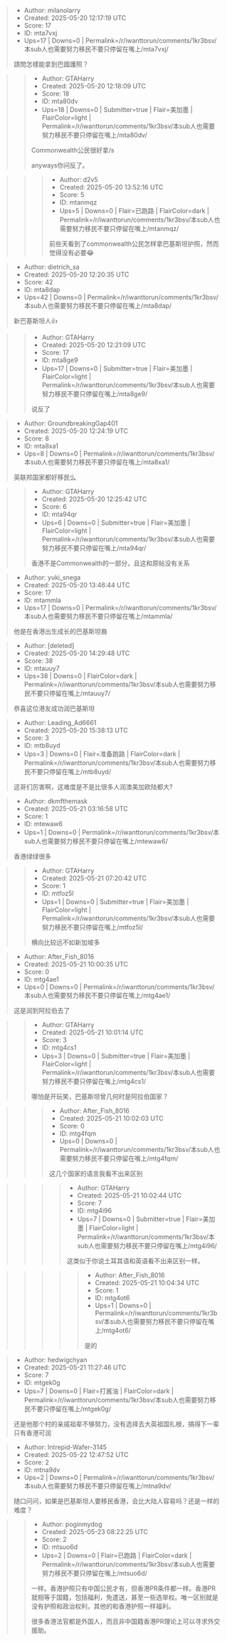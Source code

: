 > - Author: milanolarry
> - Created: 2025-05-20 12:17:19 UTC
> - Score: 17
> - ID: mta7vxj
> - Ups=17 | Downs=0 | Permalink=/r/iwanttorun/comments/1kr3bsv/本sub人也需要努力移民不要只停留在嘴上/mta7vxj/
>
> 請問怎樣能拿到巴國護照？

>> - Author: GTAHarry
>> - Created: 2025-05-20 12:18:09 UTC
>> - Score: 18
>> - ID: mta80dv
>> - Ups=18 | Downs=0 | Submitter=true | Flair=美加墨 | FlairColor=light | Permalink=/r/iwanttorun/comments/1kr3bsv/本sub人也需要努力移民不要只停留在嘴上/mta80dv/
>>
>> Commonwealth公民很好拿/s
>> 
>> anyways你问反了。

>>> - Author: d2v5
>>> - Created: 2025-05-20 13:52:16 UTC
>>> - Score: 5
>>> - ID: mtanmqz
>>> - Ups=5 | Downs=0 | Flair=已跑路 | FlairColor=dark | Permalink=/r/iwanttorun/comments/1kr3bsv/本sub人也需要努力移民不要只停留在嘴上/mtanmqz/
>>>
>>> 前些天看到了commonwealth公民怎样拿巴基斯坦护照，然而觉得没有必要😂

> - Author: dietrich_sa
> - Created: 2025-05-20 12:20:35 UTC
> - Score: 42
> - ID: mta8dap
> - Ups=42 | Downs=0 | Permalink=/r/iwanttorun/comments/1kr3bsv/本sub人也需要努力移民不要只停留在嘴上/mta8dap/
>
> 新巴基斯坦人👍

>> - Author: GTAHarry
>> - Created: 2025-05-20 12:21:09 UTC
>> - Score: 17
>> - ID: mta8ge9
>> - Ups=17 | Downs=0 | Submitter=true | Flair=美加墨 | FlairColor=light | Permalink=/r/iwanttorun/comments/1kr3bsv/本sub人也需要努力移民不要只停留在嘴上/mta8ge9/
>>
>> 说反了

> - Author: GroundbreakingGap401
> - Created: 2025-05-20 12:24:19 UTC
> - Score: 8
> - ID: mta8xa1
> - Ups=8 | Downs=0 | Permalink=/r/iwanttorun/comments/1kr3bsv/本sub人也需要努力移民不要只停留在嘴上/mta8xa1/
>
> 英联邦国家都好移民么

>> - Author: GTAHarry
>> - Created: 2025-05-20 12:25:42 UTC
>> - Score: 6
>> - ID: mta94qr
>> - Ups=6 | Downs=0 | Submitter=true | Flair=美加墨 | FlairColor=light | Permalink=/r/iwanttorun/comments/1kr3bsv/本sub人也需要努力移民不要只停留在嘴上/mta94qr/
>>
>> 香港不是Commonwealth的一部分，且这和原帖没有关系

> - Author: yuki_snega
> - Created: 2025-05-20 13:46:44 UTC
> - Score: 17
> - ID: mtammla
> - Ups=17 | Downs=0 | Permalink=/r/iwanttorun/comments/1kr3bsv/本sub人也需要努力移民不要只停留在嘴上/mtammla/
>
> 他是在香港出生成长的巴基斯坦裔

> - Author: [deleted]
> - Created: 2025-05-20 14:29:48 UTC
> - Score: 38
> - ID: mtauuy7
> - Ups=38 | Downs=0 | FlairColor=dark | Permalink=/r/iwanttorun/comments/1kr3bsv/本sub人也需要努力移民不要只停留在嘴上/mtauuy7/
>
> 恭喜这位港友成功润巴基斯坦

> - Author: Leading_Ad6661
> - Created: 2025-05-20 15:38:13 UTC
> - Score: 3
> - ID: mtb8uyd
> - Ups=3 | Downs=0 | Flair=准备跑路 | FlairColor=dark | Permalink=/r/iwanttorun/comments/1kr3bsv/本sub人也需要努力移民不要只停留在嘴上/mtb8uyd/
>
> 这哥们厉害啊，这难度是不是比很多人润澳美加欧陆都大?

> - Author: dkmfthemask
> - Created: 2025-05-21 03:16:58 UTC
> - Score: 1
> - ID: mtewaw6
> - Ups=1 | Downs=0 | Permalink=/r/iwanttorun/comments/1kr3bsv/本sub人也需要努力移民不要只停留在嘴上/mtewaw6/
>
> 香港绿绿很多

>> - Author: GTAHarry
>> - Created: 2025-05-21 07:20:42 UTC
>> - Score: 1
>> - ID: mtfoz5l
>> - Ups=1 | Downs=0 | Submitter=true | Flair=美加墨 | FlairColor=light | Permalink=/r/iwanttorun/comments/1kr3bsv/本sub人也需要努力移民不要只停留在嘴上/mtfoz5l/
>>
>> 横向比较远不如新加坡多

> - Author: After_Fish_8016
> - Created: 2025-05-21 10:00:35 UTC
> - Score: 0
> - ID: mtg4ae1
> - Ups=0 | Downs=0 | Permalink=/r/iwanttorun/comments/1kr3bsv/本sub人也需要努力移民不要只停留在嘴上/mtg4ae1/
>
> 这是润到阿拉伯去了

>> - Author: GTAHarry
>> - Created: 2025-05-21 10:01:14 UTC
>> - Score: 3
>> - ID: mtg4cs1
>> - Ups=3 | Downs=0 | Submitter=true | Flair=美加墨 | FlairColor=light | Permalink=/r/iwanttorun/comments/1kr3bsv/本sub人也需要努力移民不要只停留在嘴上/mtg4cs1/
>>
>> 哪怕是开玩笑，巴基斯坦曾几何时是阿拉伯国家？

>>> - Author: After_Fish_8016
>>> - Created: 2025-05-21 10:02:03 UTC
>>> - Score: 0
>>> - ID: mtg4fqm
>>> - Ups=0 | Downs=0 | Permalink=/r/iwanttorun/comments/1kr3bsv/本sub人也需要努力移民不要只停留在嘴上/mtg4fqm/
>>>
>>> 这几个国家的语言我看不出来区别

>>>> - Author: GTAHarry
>>>> - Created: 2025-05-21 10:02:44 UTC
>>>> - Score: 7
>>>> - ID: mtg4i96
>>>> - Ups=7 | Downs=0 | Submitter=true | Flair=美加墨 | FlairColor=light | Permalink=/r/iwanttorun/comments/1kr3bsv/本sub人也需要努力移民不要只停留在嘴上/mtg4i96/
>>>>
>>>> 这类似于你说土耳其语和英语看不出来区别一样。

>>>>> - Author: After_Fish_8016
>>>>> - Created: 2025-05-21 10:04:34 UTC
>>>>> - Score: 1
>>>>> - ID: mtg4ot6
>>>>> - Ups=1 | Downs=0 | Permalink=/r/iwanttorun/comments/1kr3bsv/本sub人也需要努力移民不要只停留在嘴上/mtg4ot6/
>>>>>
>>>>> 是的

> - Author: hedwigchyan
> - Created: 2025-05-21 11:27:46 UTC
> - Score: 7
> - ID: mtgek0g
> - Ups=7 | Downs=0 | Flair=打酱油 | FlairColor=dark | Permalink=/r/iwanttorun/comments/1kr3bsv/本sub人也需要努力移民不要只停留在嘴上/mtgek0g/
>
> 还是他那个村的亲戚祖辈不够努力，没有选择去大英祖国扎根，搞得下一辈只有香港可润

> - Author: Intrepid-Wafer-3145
> - Created: 2025-05-22 12:47:52 UTC
> - Score: 2
> - ID: mtna9dv
> - Ups=2 | Downs=0 | Permalink=/r/iwanttorun/comments/1kr3bsv/本sub人也需要努力移民不要只停留在嘴上/mtna9dv/
>
> 随口问问，如果是巴基斯坦人要移民香港，会比大陆人容易吗？还是一样的难度？

>> - Author: poginmydog
>> - Created: 2025-05-23 08:22:25 UTC
>> - Score: 2
>> - ID: mtsuo6d
>> - Ups=2 | Downs=0 | Flair=已跑路 | FlairColor=dark | Permalink=/r/iwanttorun/comments/1kr3bsv/本sub人也需要努力移民不要只停留在嘴上/mtsuo6d/
>>
>> 一样。香港护照只有中国公民才有，但香港PR条件都一样。香港PR就相等于国籍，包括福利，免遣送，甚至一些选举权。唯一区别就是没有护照和政治权利，其他的和香港护照一样福利。
>> 
>> 很多香港法官都是外国人，而且非中国籍香港PR理论上可以寻求外交援助。
